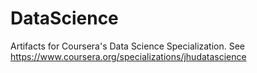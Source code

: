# DataScience
Artifacts for Coursera's Data Science Specialization. See https://www.coursera.org/specializations/jhudatascience
